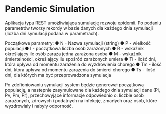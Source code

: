 # Pandemic Simulation

Aplikacja typu REST umożliwiająca sumulację rozwoju epidemii. Po podaniu parametrów tworzy rekordy w bazie danych dla każdego dnia symulacji (liczba dni symulacji podana w parametrach).

Początkowe parametry:
● N - Nazwa symulacji (string)
● P - wielkość populacji
● I - początkowa liczba osób zarażonych
● R - wskaźnik określający ile osób zaraża jedna zarażona osoba
● M - wskaźnik śmiertelności, określający ilu spośród zarażonych umiera
● Ti - ilość dni, która upływa od momentu zarażenia do wyzdrowienia chorego
● Tm - ilość dni, która upływa od momentu zarażenia do śmierci chorego
● Ts - ilość dni, dla których ma być przeprowadzona symulacja

Po zdefioniowaniu symulacji system będzie generował początkową populację, a nastepnie zasymulowane dla każdego dnia symulacji dane (Pi, Pv, Pm, Pr), przechowyjące informacje odpowiednio o: liczbie osób zarażonych, zdrowych i podatnych na infekcję, zmarłych oraz osób, które wyzdrowiały i nabyły odporność.
